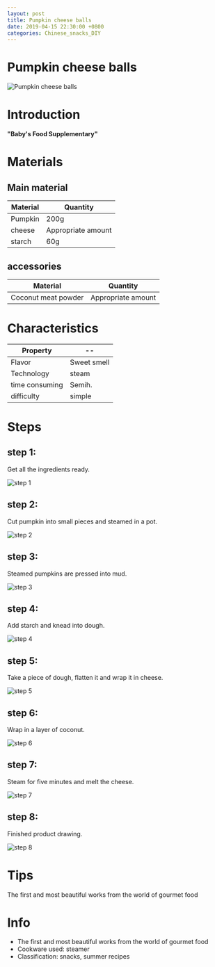 ```yaml
---
layout: post
title: Pumpkin cheese balls
date: 2019-04-15 22:30:00 +0800
categories: Chinese_snacks_DIY
---
```


# Pumpkin cheese balls

![Pumpkin cheese balls]({{site.baseurl}}/img/403941/403941.jpg)

# Introduction

**"Baby's Food Supplementary"**

# Materials


## Main material

Material|Quantity
--|--
Pumpkin|200g
cheese|Appropriate amount
starch|60g

## accessories

Material|Quantity
--|--
Coconut meat powder|Appropriate amount

# Characteristics

Property|--
--|--
Flavor|Sweet smell
Technology|steam
time consuming|Semih.
difficulty|simple

# Steps

## step 1:

Get all the ingredients ready.

![step 1]({{site.baseurl}}/img/403941/1.jpg)

## step 2:

Cut pumpkin into small pieces and steamed in a pot.

![step 2]({{site.baseurl}}/img/403941/2.jpg)

## step 3:

Steamed pumpkins are pressed into mud.

![step 3]({{site.baseurl}}/img/403941/3.jpg)

## step 4:

Add starch and knead into dough.

![step 4]({{site.baseurl}}/img/403941/4.jpg)

## step 5:

Take a piece of dough, flatten it and wrap it in cheese.

![step 5]({{site.baseurl}}/img/403941/5.jpg)

## step 6:

Wrap in a layer of coconut.

![step 6]({{site.baseurl}}/img/403941/6.jpg)

## step 7:

Steam for five minutes and melt the cheese.

![step 7]({{site.baseurl}}/img/403941/7.jpg)

## step 8:

Finished product drawing.

![step 8]({{site.baseurl}}/img/403941/8.jpg)

# Tips

The first and most beautiful works from the world of gourmet food

# Info

- The first and most beautiful works from the world of gourmet food
- Cookware used: steamer
- Classification: snacks, summer recipes